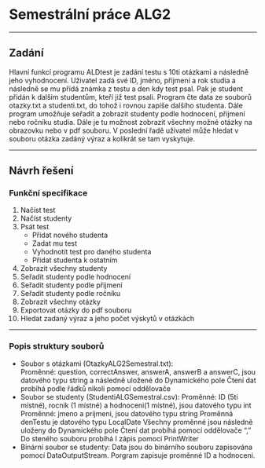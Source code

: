 # Semestrální práce ALG2 #
- - - -
## Zadání ##
Hlavní funkcí programu ALDtest je zadání testu s 10ti otázkami a následně jeho vyhodnocení. Uživatel zadá své ID, jméno, přijmení a rok studia a následně se mu přidá známka z testu a den kdy test psal. Pak je student přidán k dalším studentům, kteří již test psali. Program čte data ze souborů otazky.txt a studenti.txt, do tohož i rovnou zapíše dalšího studenta. Dále program umožňuje seřadit a zobrazit studenty podle hodnocení, přijmení nebo ročníku studia. Dále je tu možnost zobrazit všechny možné otázky na obrazovku nebo v pdf souboru. V poslední řadě uživatel může hledat v souboru otázka zadáný výraz a kolikrát se tam vyskytuje. 

- - - -
## Návrh řešení ##
### Funkční specifikace ###
1. Načíst test
2. Načíst studenty
3. Psát test 
    * Přidat nového studenta
    * Zadat mu test
    * Vyhodnotit test pro daného studenta
    * Přidat studenta k ostatním
4.    Zobrazit všechny studenty
5.    Seřadit studenty podle hodnocení
6.    Seřadit studenty podle přijmení
7.    Seřadit studenty podle ročníku
8.    Zobrazit všechny otázky
9.    Exportovat otázky do pdf souboru
10.	Hledat zadaný výraz a jeho počet výskytů v otázkách
- - - -
### Popis struktury souborů ###
   * Soubor s otázkami (OtazkyALG2Semestral.txt):  
   Proměnné: question, correctAnswer, answerA, answerB a answerC, jsou datového typu string a            následně uložené do Dynamického pole
   Čtení dat probíhá podle řádků nikoli pomocí oddělovače
   * Soubor se studenty (StudentiALGSemestral.csv):
   Proměnné: ID (5ti místné), rocnik (1 místné) a hodnoceni(1 místné), jsou datového typu int 
   Proměnné: jmeno a prijmeni, jsou datového typu string 
   Proměnná denTestu je datového typu LocalDate
   Všechny proměnné jsou následně uloženy do Dynamického pole
   Čtení dat probíhá pomocí oddělovače “,”
   Do steného souboru probíhá I zápis pomocí PrintWriter
   * Binární soubor se studenty:
   Data jsou do binárního souboru zapisována pomocí DataOutputStream. Porgram zapisuje proměnné ID a    hodnoceni. 




